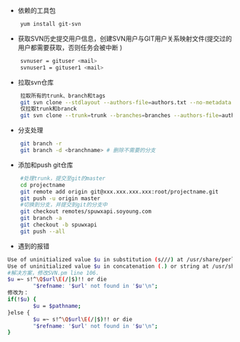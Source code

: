 * 依赖的工具包  
```bash  
    yum install git-svn
```  
* 获取SVN历史提交用户信息，创建SVN用户与GIT用户关系映射文件(提交过的用户都需要获取，否则任务会被中断 )  
```bash    
    svnuser = gituser <mail>  
    svnuser1 = gituser1 <mail>  
```  
* 拉取svn仓库    
```bash   
    拉取所有的trunk、branch和tags
    git svn clone --stdlayout --authors-file=authors.txt --no-metadata svn://172.16.16.4/wxapi.soyoung.com wxapi.soyoung.com  
    仅拉取trunk和branck  
    git svn clone --trunk=trunk --branches=branches --authors-file=authors.txt --no-metadata svn://172.16.16.4/wxapi.soyoung.com wxapi.soyoung.com  
```   
* 分支处理  
```bash  
    git branch -r
    git branch -d <branchname> # 删除不需要的分支
```  
* 添加和push git仓库  
```bash  
    #处理trunk，提交至git的master
    cd projectname  
    git remote add origin git@xxx.xxx.xxx.xxx:root/projectname.git  
    git push -u origin master  
    #切换到分支，并提交到git的分支中  
    git checkout remotes/spuwxapi.soyoung.com  
    git branch -a  
    git checkout -b spuwxapi  
    git push --all  
```  
* 遇到的报错  
```bash
Use of uninitialized value $u in substitution (s///) at /usr/share/perl5/vendor_perl/Git/SVN.pm line 106.
Use of uninitialized value $u in concatenation (.) or string at /usr/share/perl5/vendor_perl/Git/SVN.pm line 106.
#解决方案，修改SVN.pm line 106.
$u =~ s!^\Q$url\E(/|$)!! or die 
        "$refname: '$url' not found in '$u'\n"; 
修改为：
if(!$u) { 
        $u = $pathname; 
}else { 
        $u =~ s!^\Q$url\E(/|$)!! or die 
        "$refname: '$url' not found in '$u'\n"; 
} 
```
